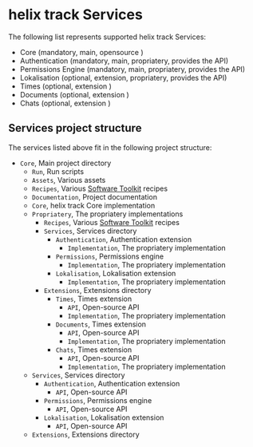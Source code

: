 # helix track Services

The following list represents supported helix track Services:

- Core                  (mandatory, main,       opensource                   )
- Authentication        (mandatory, main,       propriatery, provides the API)
- Permissions Engine    (mandatory, main,       propriatery, provides the API)
- Lokalisation          (optional,  extension,  propriatery, provides the API)
- Times                 (optional,  extension                                )
- Documents             (optional,  extension                                )
- Chats                 (optional,  extension                                )

## Services project structure

The services listed above fit in the following project structure:

- `Core`, Main project directory
    - `Run`, Run scripts
    - `Assets`, Various assets
    - `Recipes`, Various [Software Toolkit](https://github.com/red-elf/Software-Toolkit) recipes
    - `Documentation`, Project documentation
    - `Core`, helix track Core implementation
    - `Propriatery`, The propriatery implementations
        - `Recipes`, Various [Software Toolkit](https://github.com/red-elf/Software-Toolkit) recipes
        - `Services`, Services directory
            - `Authentication`, Authentication extension
                - `Implementation`, The propriatery implementation
            - `Permissions`, Permissions engine
                - `Implementation`, The propriatery implementation
            - `Lokalisation`, Lokalisation extension
                - `Implementation`, The propriatery implementation
        - `Extensions`, Extensions directory
            - `Times`, Times extension
                - `API`, Open-source API
                - `Implementation`, The propriatery implementation
            - `Documents`, Times extension
                - `API`, Open-source API
                - `Implementation`, The propriatery implementation
            - `Chats`, Times extension
                - `API`, Open-source API
                - `Implementation`, The propriatery implementation
    - `Services`, Services directory
        - `Authentication`, Authentication extension
            - `API`, Open-source API
        - `Permissions`, Permissions engine
            - `API`, Open-source API
        - `Lokalisation`, Lokalisation extension
            - `API`, Open-source API
    - `Extensions`, Extensions directory
